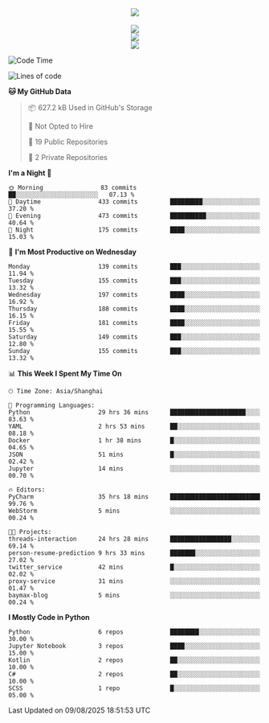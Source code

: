 <div align="center">
  <img src="https://readme-typing-svg.demolab.com?font=Zhi+Mang+Xing&size=40&pause=1000&color=000000&center=true&vCenter=true&lines=Baymax%E5%B0%8F%E6%8C%AF;Hello%20World"/><br/>
  <br/>
  <img src="https://skillicons.dev/icons?i=java,kotlin,python,c,cpp,html,css,javascript" /><br/>
  <img src="https://skillicons.dev/icons?i=spring,vue,pytorch,maven,gradle,mysql,sqlite,linux" /><br/>
  <img src="https://skillicons.dev/icons?i=idea,pycharm,webstorm,androidstudio,vscode,git,vim,md" /><br/>
</div>

<!--START_SECTION:waka-->
![Code Time](http://img.shields.io/badge/Code%20Time-1%2C255%20hrs%2033%20mins-blue)

![Lines of code](https://img.shields.io/badge/From%20Hello%20World%20I%27ve%20Written-6.1%20million%20lines%20of%20code-blue)

**🐱 My GitHub Data** 

> 📦 627.2 kB Used in GitHub's Storage 
 > 
> 🚫 Not Opted to Hire
 > 
> 📜 19 Public Repositories 
 > 
> 🔑 2 Private Repositories 
 > 
**I'm a Night 🦉** 

```text
🌞 Morning                83 commits          ██░░░░░░░░░░░░░░░░░░░░░░░   07.13 % 
🌆 Daytime                433 commits         █████████░░░░░░░░░░░░░░░░   37.20 % 
🌃 Evening                473 commits         ██████████░░░░░░░░░░░░░░░   40.64 % 
🌙 Night                  175 commits         ████░░░░░░░░░░░░░░░░░░░░░   15.03 % 
```
📅 **I'm Most Productive on Wednesday** 

```text
Monday                   139 commits         ███░░░░░░░░░░░░░░░░░░░░░░   11.94 % 
Tuesday                  155 commits         ███░░░░░░░░░░░░░░░░░░░░░░   13.32 % 
Wednesday                197 commits         ████░░░░░░░░░░░░░░░░░░░░░   16.92 % 
Thursday                 188 commits         ████░░░░░░░░░░░░░░░░░░░░░   16.15 % 
Friday                   181 commits         ████░░░░░░░░░░░░░░░░░░░░░   15.55 % 
Saturday                 149 commits         ███░░░░░░░░░░░░░░░░░░░░░░   12.80 % 
Sunday                   155 commits         ███░░░░░░░░░░░░░░░░░░░░░░   13.32 % 
```


📊 **This Week I Spent My Time On** 

```text
🕑︎ Time Zone: Asia/Shanghai

💬 Programming Languages: 
Python                   29 hrs 36 mins      █████████████████████░░░░   83.63 % 
YAML                     2 hrs 53 mins       ██░░░░░░░░░░░░░░░░░░░░░░░   08.18 % 
Docker                   1 hr 38 mins        █░░░░░░░░░░░░░░░░░░░░░░░░   04.65 % 
JSON                     51 mins             █░░░░░░░░░░░░░░░░░░░░░░░░   02.42 % 
Jupyter                  14 mins             ░░░░░░░░░░░░░░░░░░░░░░░░░   00.70 % 

🔥 Editors: 
PyCharm                  35 hrs 18 mins      █████████████████████████   99.76 % 
WebStorm                 5 mins              ░░░░░░░░░░░░░░░░░░░░░░░░░   00.24 % 

🐱‍💻 Projects: 
threads-interaction      24 hrs 28 mins      █████████████████░░░░░░░░   69.14 % 
person-resume-prediction 9 hrs 33 mins       ███████░░░░░░░░░░░░░░░░░░   27.02 % 
twitter_service          42 mins             █░░░░░░░░░░░░░░░░░░░░░░░░   02.02 % 
proxy-service            31 mins             ░░░░░░░░░░░░░░░░░░░░░░░░░   01.47 % 
baymax-blog              5 mins              ░░░░░░░░░░░░░░░░░░░░░░░░░   00.24 % 
```

**I Mostly Code in Python** 

```text
Python                   6 repos             ████████░░░░░░░░░░░░░░░░░   30.00 % 
Jupyter Notebook         3 repos             ████░░░░░░░░░░░░░░░░░░░░░   15.00 % 
Kotlin                   2 repos             ██░░░░░░░░░░░░░░░░░░░░░░░   10.00 % 
C#                       2 repos             ██░░░░░░░░░░░░░░░░░░░░░░░   10.00 % 
SCSS                     1 repo              █░░░░░░░░░░░░░░░░░░░░░░░░   05.00 % 
```




 Last Updated on 09/08/2025 18:51:53 UTC
<!--END_SECTION:waka-->





